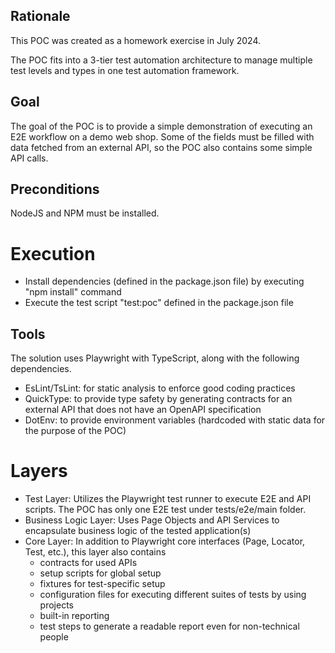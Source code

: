 ## Rationale

This POC was created as a homework exercise in July 2024.

The POC fits into a 3-tier test automation architecture to manage multiple test levels and types in one test automation framework.

## Goal

The goal of the POC is to provide a simple demonstration of executing an E2E workflow on a demo web shop.
Some of the fields must be filled with data fetched from an external API, so the POC also contains some simple API calls.

## Preconditions

NodeJS and NPM must be installed.

# Execution

- Install dependencies (defined in the package.json file) by executing "npm install" command
- Execute the test script "test:poc" defined in the package.json file

## Tools

The solution uses Playwright with TypeScript, along with the following dependencies.
- EsLint/TsLint: for static analysis to enforce good coding practices
- QuickType: to provide type safety by generating contracts for an external API that does not have an OpenAPI specification 
- DotEnv: to provide environment variables (hardcoded with static data for the purpose of the POC)

# Layers

- Test Layer: Utilizes the Playwright test runner to execute E2E and API scripts. The POC has only one E2E test under tests/e2e/main folder. 
- Business Logic Layer: Uses Page Objects and API Services to encapsulate business logic of the tested application(s)
- Core Layer: In addition to Playwright core interfaces (Page, Locator, Test, etc.), this layer also contains 
  - contracts for used APIs
  - setup scripts for global setup
  - fixtures for test-specific setup
  - configuration files for executing different suites of tests by using projects
  - built-in reporting
  - test steps to generate a readable report even for non-technical people

